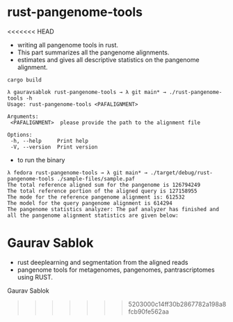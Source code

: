 # rust-pangenome-tools
<<<<<<< HEAD
 - writing all pangenome tools in rust. 
 - This part summarizes all the pangenome alignments. 
 - estimates and gives all descriptive statistics on the pangenome alignment. 
 ```
 cargo build
 
 ```

 ```
 λ gauravsablok rust-pangenome-tools → λ git main* → ./rust-pangenome-tools -h
 Usage: rust-pangenome-tools <PAFALIGNMENT>

 Arguments:
  <PAFALIGNMENT>  please provide the path to the alignment file

 Options:
  -h, --help     Print help
  -V, --version  Print version

 ```
 - to run the binary
 ```
 λ fedora rust-pangenome-tools → λ git main* → ./target/debug/rust-pangenome-tools ./sample-files/sample.paf
 The total reference aligned sum for the pangenome is 126794249
 The total reference portion of the aligned query is 127158955
 The mode for the reference pangenome alignment is: 612532
 The model for the query pangenome alignment is 614294
 The pangenome statistics analyzer: The paf analyzer has finished and all the pangenome alignment statistics are given below:
 ```
 Gaurav Sablok
=======

- rust deeplearning and segmentation from the aligned reads
- pangenome tools for metagenomes, pangenomes, pantrascriptomes using RUST.

Gaurav Sablok
>>>>>>> 5203000c14ff30b2867782a198a8fcb90fe562aa
